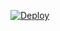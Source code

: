 [![Deploy](https://www.herokucdn.com/deploy/button.svg)](https://heroku.com/deploy?template=https://github.com/OxyNotOp/Oxyyy)
